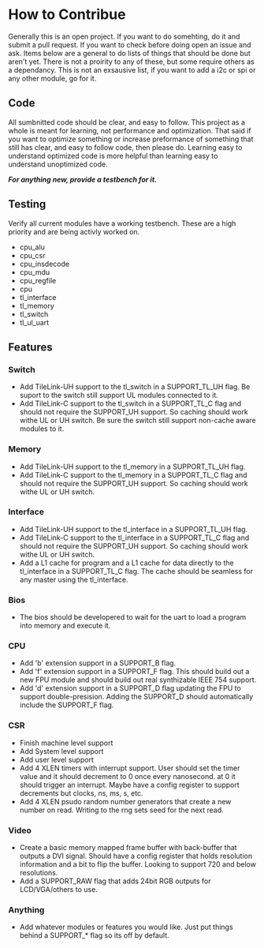 # How to Contribue

Generally this is an open project. If you want to do somehting, do it and submit a pull request. If you want to check before doing open an issue and ask. Items below are a general to do lists of things that should be done but aren't yet. There is not a proirity to any of these, but some require others as a dependancy. This is not an exsausive list, if you want to add a i2c or spi or any other module, go for it.

## Code

All sumbnitted code should be clear, and easy to follow. This project as a whole is meant for learning, not performance and optimization. That said if you want to optimize something or increase preformance of something that still has clear, and easy to follow code, then please do. Learning easy to understand optimized code is more helpful than learning easy to understand unoptimized code.

***For anything new, provide a testbench for it.***

## Testing

Verify all current modules have a working testbench. These are a high priority and are being activly worked on.

- cpu_alu
- cpu_csr
- cpu_insdecode
- cpu_mdu
- cpu_regfile
- cpu
- tl_interface
- tl_memory
- tl_switch
- tl_ul_uart

## Features

### Switch

- Add TileLink-UH support to the tl_switch in a SUPPORT_TL_UH flag. Be suport to the switch still support UL modules connected to it.
- Add TileLink-C support to the tl_switch in a SUPPORT_TL_C flag and should not require the SUPPORT_UH support. So caching should work withe UL or UH switch. Be sure the switch still support non-cache aware modules to it.

### Memory

- Add TileLink-UH support to the tl_memory in a SUPPORT_TL_UH flag.
- Add TileLink-C support to the tl_memory in a SUPPORT_TL_C flag and should not require the SUPPORT_UH support. So caching should work withe UL or UH switch.

### Interface

- Add TileLink-UH support to the tl_interface in a SUPPORT_TL_UH flag.
- Add TileLink-C support to the tl_interface in a SUPPORT_TL_C flag and should not require the SUPPORT_UH support. So caching should work withe UL or UH switch.
- Add a L1 cache for program and a L1 cache for data directly to the tl_interface in a SUPPORT_TL_C flag. The cache should be seamless for any master using the tl_interface.

### Bios

- The bios should be developered to wait for the uart to load a program into memory and execute it.

### CPU

- Add 'b' extension support in a SUPPORT_B flag.
- Add 'f' extension support in a SUPPORT_F flag. This should build out a new FPU module and should build out real synthizable IEEE 754 support.
- Add 'd' extension support in a SUPPORT_D flag updating the FPU to support double-presision. Adding the SUPPORT_D should automatically include the SUPPORT_F flag.

### CSR

- Finish machine level support
- Add System level support
- Add user level support
- Add 4 XLEN timers with interrupt support. User should set the timer value and it should decrement to 0 once every nanosecond. at 0 it should trigger an interrupt. Maybe have a config register to support decrements but clocks, ns, ms, s, etc.
- Add 4 XLEN psudo random number generators that create a new number on read. Writing to the rng sets seed for the next read.

### Video

- Create a basic memory mapped frame buffer with back-buffer that outputs a DVI signal. Should have a config register that holds resolution information and a bit to flip the buffer. Looking to support 720 and below resolutions.
- Add a SUPPORT_RAW flag that adds 24bit RGB outputs for LCD/VGA/others to use.

### Anything

- Add whatever modules or features you would like. Just put things behind a SUPPORT_* flag so its off by default.
